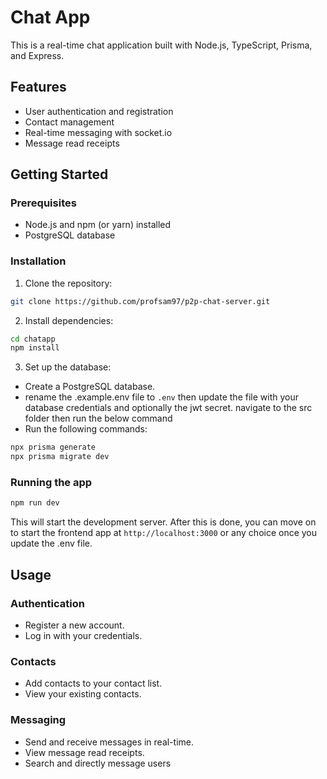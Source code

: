 # Chat App

This is a real-time chat application built with Node.js, TypeScript, Prisma, and Express.

## Features

* User authentication and registration
* Contact management
* Real-time messaging with socket.io
* Message read receipts

## Getting Started

### Prerequisites

* Node.js and npm (or yarn) installed
* PostgreSQL database

### Installation

1. Clone the repository:

```bash
git clone https://github.com/profsam97/p2p-chat-server.git
```

2. Install dependencies:

```bash
cd chatapp
npm install
```

3. Set up the database:

* Create a PostgreSQL database.
* rename the .example.env file to `.env` then update the file with your database credentials and optionally the jwt secret.
navigate to the src folder then run the below command 
* Run the following commands:

```bash
npx prisma generate
npx prisma migrate dev
```

### Running the app

```bash
npm run dev
```

This will start the development server. After this is done, you can move on to start the frontend app at `http://localhost:3000` or any choice once you update the .env file.

## Usage

### Authentication

* Register a new account.
* Log in with your credentials.

### Contacts

* Add contacts to your contact list.
* View your existing contacts.

### Messaging

* Send and receive messages in real-time.
* View message read receipts.
* Search and directly message users


